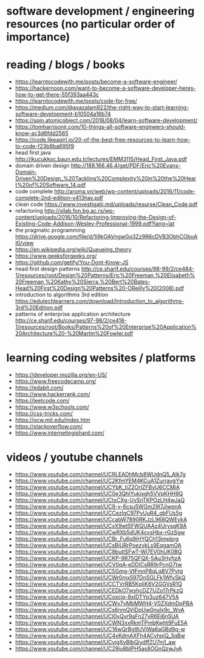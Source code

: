 # software development / engineering resources (no particular order of importance)


# reading / blogs / books

  * https://learntocodewith.me/posts/become-a-software-engineer/
  * https://hackernoon.com/want-to-become-a-software-developer-heres-how-to-get-there-55f393aa443c
  * https://learntocodewith.me/posts/code-for-free/
  * https://medium.com/@ayazalam922/the-right-way-to-start-learning-software-development-b10504a16b74
  * https://spin.atomicobject.com/2018/08/04/learn-software-development/
  * https://tomharrisonjr.com/10-things-all-software-engineers-should-know-ac3d6fdd2565
  * https://code.likeagirl.io/20-of-the-best-free-resources-to-learn-how-to-code-f23b9ba695f9
  * head first java http://ikucukkoc.baun.edu.tr/lectures/EMM3115/Head_First_Java.pdf
  * domain driven design http://188.166.46.4/get/PDF/Eric%20Evans-Domain-Driven%20Design_%20Tackling%20Complexity%20in%20the%20Heart%20of%20Software_14.pdf
  * code complete http://aroma.vn/web/wp-content/uploads/2016/11/code-complete-2nd-edition-v413hav.pdf
  * clean code https://www.investigatii.md/uploads/resurse/Clean_Code.pdf
  * refactoring http://silab.fon.bg.ac.rs/wp-content/uploads/2016/10/Refactoring-Improving-the-Design-of-Existing-Code-Addison-Wesley-Professional-1999.pdf?lang=lat
  * the pragmatic programming https://drive.google.com/file/d/1i9kOAVngwGq3Zz9R6cDVB3ObhCObuAI0/view
  * https://en.wikipedia.org/wiki/Queueing_theory
  * https://www.geeksforgeeks.org/
  * https://github.com/getify/You-Dont-Know-JS
  * head first design patterns http://ce.sharif.edu/courses/98-99/2/ce484-1/resources/root/Design%20Patterns/Eric%20Freeman,%20Elisabeth%20Freeman,%20Kathy%20Sierra,%20Bert%20Bates-Head%20First%20Design%20Patterns%20-OReilly%20(2008).pdf
  * introduction to algorithms 3rd edition https://edutechlearners.com/download/Introduction_to_algorithms-3rd%20Edition.pdf
  * patterns of enterprise application architecture http://ce.sharif.edu/courses/97-98/2/ce418-1/resources/root/Books/Patterns%20of%20Enterprise%20Application%20Architecture%20-%20Martin%20Fowler.pdf
  
# learning coding websites / platforms

  * https://developer.mozilla.org/en-US/
  * https://www.freecodecamp.org/
  * https://edabit.com/
  * https://www.hackerrank.com/
  * https://leetcode.com/
  * https://www.w3schools.com/
  * https://css-tricks.com/
  * https://ocw.mit.edu/index.htm
  * https://stackoverflow.com/
  * https://www.internetingishard.com/
  


# videos / youtube channels
  * https://www.youtube.com/channel/UCRLEADhMcb8WUdnQ5_Alk7g
  * https://www.youtube.com/channel/UC2KfmYEM4KCuA1ZurravgYw
  * https://www.youtube.com/channel/UCYbK_tjZ2OrIZFBvU6CCMiA
  * https://www.youtube.com/channel/UC0e3QhIYukixgh5VVpKHH9Q
  * https://www.youtube.com/channel/UCtxCXg-UvSnTKPOzLH4wJaQ
  * https://www.youtube.com/channel/UC9-y-6csu5WGm29I7JiwpnA
  * https://www.youtube.com/channel/UCCezIgC97PvUuR4_gbFUs5g
  * https://www.youtube.com/channel/UCcabW7890RKJzL968QWEykA
  * https://www.youtube.com/channel/UCxX9wt5FWQUAAz4UrysqK9A
  * https://www.youtube.com/channel/UCwRXb5dUK4cvsHbx-rGzSgw
  * https://www.youtube.com/channel/UCBr_Fu6q9iHYQCh13jmpbrg
  * https://www.youtube.com/channel/UCsBjURrPoezykLs9EqgamOA
  * https://www.youtube.com/channel/UC8butISFwT-Wl7EV0hUK0BQ
  * https://www.youtube.com/channel/UCKP-9R75QFQX-5Au3HyfjzA
  * https://www.youtube.com/channel/UCV0qA-eDDICsRR9rPcnG7tw
  * https://www.youtube.com/channel/UC5Gmg-VtFmnP8qLq8V7Pvtg
  * https://www.youtube.com/channel/UCWr0mx597DnSGLFk1WfvSkQ
  * https://www.youtube.com/channel/UCCTVrRB5KpIiK6V2GGVsR1Q
  * https://www.youtube.com/channel/UCEDkO7wshcDZ7UZo17rPkzQ
  * https://www.youtube.com/channel/UCoxcjq-8xIDTYp3uz647V5A
  * https://www.youtube.com/channel/UCWv7vMbMWH4-V0ZXdmDpPBA
  * https://www.youtube.com/channel/UCs6nmQViDpUw0nuIx9c_WvA
  * https://www.youtube.com/channel/UCI0vQvr9aFn27yR6Ej6n5UA
  * https://www.youtube.com/channel/UCWN3xxRkmTPmbKwht9FuE5A
  * https://www.youtube.com/channel/UC16wQrBg9UVlWa6aGBd9q-w
  * https://www.youtube.com/channel/UC4xKdmAXFh4ACyhpiQ_3qBw
  * https://www.youtube.com/channel/UCvjgXvBlbQiydffZU7m1_aw
  * https://www.youtube.com/channel/UC29ju8bIPH5as8OGnQzwJyA
  
  
